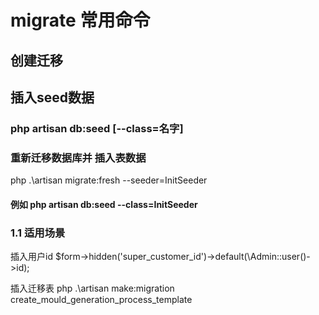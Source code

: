 # migrate 常用命令

## 创建迁移
## 插入seed数据  
### php artisan db:seed  [--class=名字]
### 重新迁移数据库并 插入表数据
php .\artisan migrate:fresh  --seeder=InitSeeder

#### 例如  php artisan db:seed --class=InitSeeder


### 1.1 适用场景



插入用户id
$form->hidden('super_customer_id')->default(\Admin::user()->id);

插入迁移表
php .\artisan make:migration create_mould_generation_process_template
